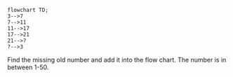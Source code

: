 ```mermaid
flowchart TD;
3-->7
7-->11
11-->17
17-->21
21-->?
?-->3
```
Find the missing old number and add it into the flow chart. 
The number is in between 1-50. 
